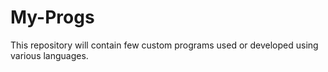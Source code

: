 # My-Progs
This repository will contain few custom programs used or developed using various languages. 
